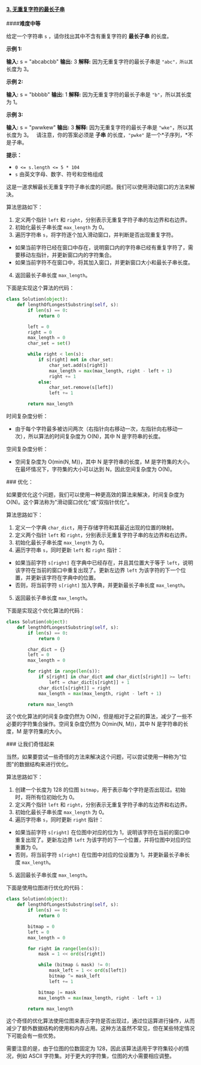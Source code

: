 #### [3. 无重复字符的最长子串](https://leetcode.cn/problems/longest-substring-without-repeating-characters/)

####**难度中等**

给定一个字符串 `s` ，请你找出其中不含有重复字符的 **最长子串** 的长度。

**示例 1:**

**输入:** s = "abcabcbb"
**输出:** 3 
**解释:** 因为无重复字符的最长子串是 `"abc"，所以其`长度为 3。

**示例 2:**

**输入:** s = "bbbbb"
**输出:** 1
**解释:** 因为无重复字符的最长子串是 `"b"`，所以其长度为 1。

**示例 3:**

**输入:** s = "pwwkew"
**输出:** 3
**解释:** 因为无重复字符的最长子串是 `"wke"`，所以其长度为 3。
  请注意，你的答案必须是 **子串** 的长度，`"pwke"` 是一个*子序列，*不是子串。

**提示：**

- `0 <= s.length <= 5 * 104`
- `s` 由英文字母、数字、符号和空格组成

这是一道求解最长无重复字符子串长度的问题。我们可以使用滑动窗口的方法来解决。

算法思路如下：

1. 定义两个指针 `left` 和 `right`，分别表示无重复字符子串的左边界和右边界。
2. 初始化最长子串长度 `max_length` 为 0。
3. 遍历字符串 `s`，将字符逐个加入滑动窗口，并判断是否出现重复字符。
  - 如果当前字符已经在窗口中存在，说明窗口内的字符串已经有重复字符了，需要移动左指针，并更新窗口内的字符集合。
  - 如果当前字符不在窗口中，将其加入窗口，并更新窗口大小和最长子串长度。
4. 返回最长子串长度 `max_length`。

下面是实现这个算法的代码：

```python
class Solution(object):
    def lengthOfLongestSubstring(self, s):
        if len(s) == 0:
            return 0

        left = 0
        right = 0
        max_length = 0
        char_set = set()

        while right < len(s):
            if s[right] not in char_set:
                char_set.add(s[right])
                max_length = max(max_length, right - left + 1)
                right += 1
            else:
                char_set.remove(s[left])
                left += 1

        return max_length
```

时间复杂度分析：

- 由于每个字符最多被访问两次（右指针向右移动一次，左指针向右移动一次），所以算法的时间复杂度为 O(N)，其中 N 是字符串的长度。

空间复杂度分析：

- 空间复杂度为 O(min(N, M))，其中 N 是字符串的长度，M 是字符集的大小。在最坏情况下，字符集的大小可以达到 N，因此空间复杂度为 O(N)。

### 优化：

如果要优化这个问题，我们可以使用一种更高效的算法来解决，时间复杂度为 O(N)。这个算法称为"滑动窗口优化"或"双指针优化"。

算法思路如下：

1. 定义一个字典 `char_dict`，用于存储字符和其最近出现的位置的映射。
2. 定义两个指针 `left` 和 `right`，分别表示无重复字符子串的左边界和右边界。
3. 初始化最长子串长度 `max_length` 为 0。
4. 遍历字符串 `s`，同时更新 `left` 和 `right` 指针：
  - 如果当前字符 `s[right]` 在字典中已经存在，并且其位置大于等于 `left`，说明该字符在当前的窗口中重复出现了。更新左边界 `left` 为该字符的下一个位置，并更新该字符在字典中的位置。
  - 否则，将当前字符 `s[right]` 加入字典，并更新最长子串长度 `max_length`。
5. 返回最长子串长度 `max_length`。

下面是实现这个优化算法的代码：

```python
class Solution(object):
    def lengthOfLongestSubstring(self, s):
        if len(s) == 0:
            return 0

        char_dict = {}
        left = 0
        max_length = 0

        for right in range(len(s)):
            if s[right] in char_dict and char_dict[s[right]] >= left:
                left = char_dict[s[right]] + 1
            char_dict[s[right]] = right
            max_length = max(max_length, right - left + 1)

        return max_length
```

这个优化算法的时间复杂度仍然为 O(N)，但是相对于之前的算法，减少了一些不必要的字符集合操作。空间复杂度仍然为 O(min(N, M))，其中 N 是字符串的长度，M 是字符集的大小。

### 让我们奇怪起来

当然，如果要尝试一些奇怪的方法来解决这个问题，可以尝试使用一种称为"位图"的数据结构来进行优化。

算法思路如下：

1. 创建一个长度为 128 的位图 `bitmap`，用于表示每个字符是否出现过。初始时，将所有位初始化为 0。
2. 定义两个指针 `left` 和 `right`，分别表示无重复字符子串的左边界和右边界。
3. 初始化最长子串长度 `max_length` 为 0。
4. 遍历字符串 `s`，同时更新 `right` 指针：
  - 如果当前字符 `s[right]` 在位图中对应的位为 1，说明该字符在当前的窗口中重复出现了。更新左边界 `left` 为该字符的下一个位置，并将位图中对应的位重置为 0。
  - 否则，将当前字符 `s[right]` 在位图中对应的位设置为 1，并更新最长子串长度 `max_length`。
5. 返回最长子串长度 `max_length`。

下面是使用位图进行优化的代码：

```python
class Solution(object):
    def lengthOfLongestSubstring(self, s):
        if len(s) == 0:
            return 0

        bitmap = 0
        left = 0
        max_length = 0

        for right in range(len(s)):
            mask = 1 << ord(s[right])

            while (bitmap & mask) != 0:
                mask_left = 1 << ord(s[left])
                bitmap ^= mask_left
                left += 1

            bitmap |= mask
            max_length = max(max_length, right - left + 1)

        return max_length
```

这个奇怪的优化算法使用位图来表示字符是否出现过，通过位运算进行操作，从而减少了额外数据结构的使用和内存占用。这种方法虽然不常见，但在某些特定情况下可能会有一些优势。

需要注意的是，由于位图的位数固定为 128，因此该算法适用于字符集较小的情况，例如 ASCII 字符集。对于更大的字符集，位图的大小需要相应调整。